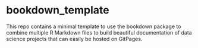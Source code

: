 # bookdown_template
This repo contains a minimal template to use the bookdown package to combine multiple R Markdown files to build beautiful documentation of data science projects that can easily be hosted on GitPages.
